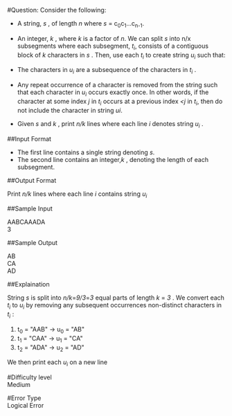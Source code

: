#Question:
Consider the following:

* A string, _s_ , of length _n_ where _s_ = c<sub>0</sub>c<sub>1</sub>...c<sub>n-1</sub>.
* An integer, _k_ , where _k_ is a factor of _n_.
We can split _s_ into n/x subsegments where each subsegment, _t<sub>i</sub>_, consists of a contiguous block of _k_ characters in _s_ . Then, use each _t<sub>i</sub>_ to create string  _u<sub>i</sub>_ such that:

* The characters in  _u<sub>i</sub>_ are a subsequence of the characters in _t<sub>i</sub>_ .

* Any repeat occurrence of a character is removed from the string such that each character in _u<sub>i</sub>_ occurs exactly once. In other words, if the character at some index _j_ in _t<sub>i</sub>_ occurs at a previous index _<j_  in _t<sub>i</sub>_, then do not include the character in string _u<usb>i</sub>_.

* Given _s_ and _k_ , print _n/k_ lines where each line _i_ denotes string _u<sub>i</sub>_ .

##Input Format

* The first line contains a single string denoting _s_.
* The second line contains an integer,_k_ , denoting the length of each subsegment.

##Output Format

Print _n/k_ lines where each line _i_ contains string _u<sub>i</sub>_

##Sample Input

AABCAAADA <br>
3  <br> 

##Sample Output

AB <br>
CA <br>
AD <br>

##Explaination

String _s_ is split into _n/k_=_9/3_=_3_  equal parts of length _k_ = _3_ . We convert each _t<sub>i</sub>_ to _u<sub>i<sub>_ by removing any subsequent occurrences non-distinct characters in _t<sub>i</sub>_ :

1. t<sub>0</sub> = "AAB" -> u<sub>0</sub> = "AB" <br>
2. t<sub>1</sub> = "CAA" -> u<sub>1</sub> = "CA" <br>
3. t<sub>2</sub> = "ADA" -> u<sub>2</sub> = "AD" <br>

We then print each _u<sub>i</sub>_ on a new line

#Difficulty level <br>
Medium <br>

#Error Type<br>
Logical Error<br>
